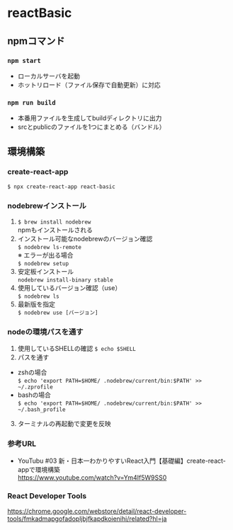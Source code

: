 # reactBasic
## npmコマンド
### `npm start`  
- ローカルサーバを起動  
- ホットリロード（ファイル保存で自動更新）に対応
### `npm run build`
- 本番用ファイルを生成してbuildディレクトリに出力
- srcとpublicのファイルを1つにまとめる（バンドル）

## 環境構築
### create-react-app
`$ npx create-react-app react-basic`  
### nodebrewインストール
1. `$ brew install nodebrew`  
npmもインストールされる  
2. インストール可能なnodebrewのバージョン確認  
`$ nodebrew ls-remote`  
※ エラーが出る場合  
`$ nodebrew setup`  
3. 安定板インストール  
`nodebrew install-binary stable`  
4. 使用しているバージョン確認（use）  
`$ nodebrew ls`  
5. 最新版を指定  
`$ nodebrew use [バージョン]`
### nodeの環境パスを通す
1. 使用しているSHELLの確認
`$ echo $SHELL`  
2. パスを通す  
- zshの場合  
`$ echo 'export PATH=$HOME/ .nodebrew/current/bin:$PATH' >> ~/.zprofile`  
- bashの場合  
`$ echo 'export PATH=$HOME/ .nodebrew/current/bin:$PATH' >> ~/.bash_profile`  
3. ターミナルの再起動で変更を反映

### 参考URL
- YouTubu #03 新・日本一わかりやすいReact入門【基礎編】create-react-appで環境構築   
https://www.youtube.com/watch?v=Ym4If5W9SS0

### React Developer Tools
https://chrome.google.com/webstore/detail/react-developer-tools/fmkadmapgofadopljbjfkapdkoienihi/related?hl=ja
